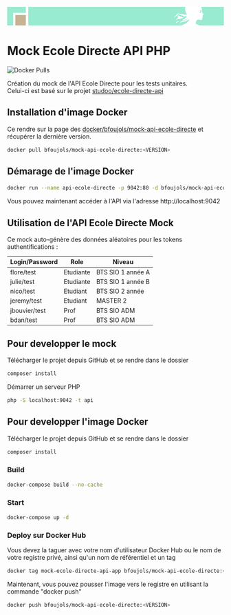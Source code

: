 ![separe](https://github.com/studoo-app/.github/blob/main/profile/studoo-banner-logo.png)
# Mock Ecole Directe API PHP
![Docker Pulls](https://img.shields.io/docker/pulls/bfoujols/mock-api-ecole-directe)

Création du mock de l'API Ecole Directe pour les tests unitaires. \
Celui-ci est basé sur le projet [studoo/ecole-directe-api](https://github.com/studoo-app/ecole-directe-api)

## Installation d'image Docker
Ce rendre sur la page des [docker/bfoujols/mock-api-ecole-directe](https://hub.docker.com/r/bfoujols/mock-api-ecole-directe) et récupérer la dernière version. 

```bash
docker pull bfoujols/mock-api-ecole-directe:<VERSION>
```
## Démarage de l'image Docker
```bash
docker run --name api-ecole-directe -p 9042:80 -d bfoujols/mock-api-ecole-directe:v0.1.0-alpha 
```

Vous pouvez maintenant accéder à l'API via l'adresse http://localhost:9042

## Utilisation de l'API Ecole Directe Mock

Ce mock auto-génère des données aléatoires pour les tokens authentifications :

| Login/Password     	     | Role              	 | Niveau              	 
|--------------------------|----------------|-----------------------|
| flore/test          	    | Etudiante    	 | BTS SIO 1 année A     |
| julie/test          	    | Etudiante    	 | BTS SIO 1 année B     |
| nico/test          	     | Etudiant    	 | BTS SIO 2 année       |
| jeremy/test          	   | Etudiant    	 | MASTER 2              |
| jbouvier/test          	 | Prof     	     | BTS SIO ADM           |
| bdan/test          	     | Prof     	     | BTS SIO ADM           |

## Pour developper le mock
Télécharger le projet depuis GitHub et se rendre dans le dossier
```bash
composer install
```
Démarrer un serveur PHP
```bash
php -S localhost:9042 -t api
```

## Pour developper l'image Docker

Télécharger le projet depuis GitHub et se rendre dans le dossier
```bash
composer install
```

### Build
```bash
docker-compose build --no-cache
```

### Start
```bash
docker-compose up -d
```


### Deploy sur Docker Hub

Vous devez la taguer avec votre nom d'utilisateur Docker Hub ou le nom de votre registre privé, ainsi qu'un nom de référentiel et un tag
```bash
docker tag mock-ecole-directe-api-app bfoujols/mock-api-ecole-directe:<VERSION>
```

Maintenant, vous pouvez pousser l'image vers le registre en utilisant la commande "docker push"
```bash
docker push bfoujols/mock-api-ecole-directe:<VERSION>
```